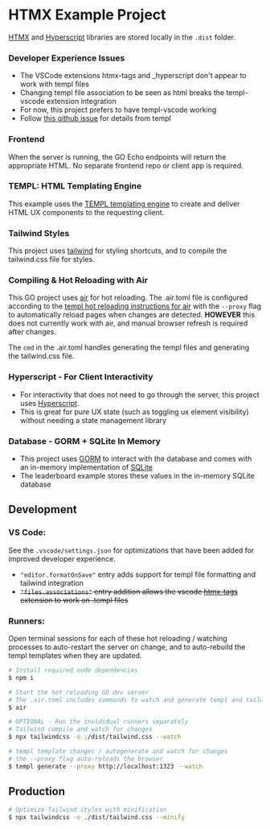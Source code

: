 # HTMX Example Project

[HTMX](https://htmx.org/) and [Hyperscript](https://hyperscript.org/) libraries are stored locally in the `.dist` folder.

### Developer Experience Issues

- The VSCode extensions htmx-tags and \_hyperscript don't appear to work with templ files
- Changing templ file association to be seen as html breaks the templ-vscode extension integration
- For now, this project prefers to have templ-vscode working
- Follow [this github issue](https://github.com/a-h/templ/issues/407) for details from templ

### Frontend

When the server is running, the GO Echo endpoints will return the appropriate HTML. No separate frontend repo or client app is required.

### TEMPL: HTML Templating Engine

This example uses the [TEMPL templating engine](https://templ.guide/) to create and deliver HTML UX components to the requesting client.

### Tailwind Styles

This project uses [tailwind](https://tailwindcss.com/docs/installation) for styling shortcuts, and to compile the tailwind.css file for styles.

### Compiling & Hot Reloading with Air

This GO project uses [air](https://github.com/cosmtrek/air) for hot reloading. The .air.toml file is configured according to the [templ hot reloading instructions for air](https://templ.guide/commands-and-tools/hot-reload) with the `--proxy` flag to automatically reload pages when changes are detected. **HOWEVER** this does not currently work with air, and manual browser refresh is required after changes.

The `cmd` in the .air.toml handles generating the templ files and generating the tailwind.css file.

### Hyperscript - For Client Interactivity

- For interactivity that does not need to go through the server, this project uses [Hyperscript](https://hyperscript.org/).
- This is great for pure UX state (such as toggling ux element visibility) without needing a state management library

### Database - GORM + SQLite In Memory

- This project uses [GORM](https://gorm.io/) to interact with the database and comes with an in-memory implementation of [SQLite](https://gorm.io/docs/connecting_to_the_database.html#SQLite)
- The leaderboard example stores these values in the in-memory SQLite database

## Development

### VS Code:

See the `.vscode/settings.json` for optimizations that have been added for improved developer experience.

- `"editor.formatOnSave"` entry adds support for templ file formatting and tailwind integration
- ~~`"files.associations"` entry addition allows the vscode [htmx-tags](https://marketplace.visualstudio.com/items?itemName=otovo-oss.htmx-tags) extension to work on .templ files~~

### Runners:

Open terminal sessions for each of these hot reloading / watching processes to auto-restart the server on change, and to auto-rebuild the templ templates when they are updated.

```bash
# Install required node dependencies
$ npm i

# Start the hot reloading GO dev server
# The .air.toml includes commands to watch and generate templ and tailwind css files
$ air

# OPTIONAL - Run the invididual runners separately
# Tailwind compile and watch for changes
$ npx tailwindcss -o ./dist/tailwind.css --watch

# templ template changes / autogenerate and watch for changes
# the --proxy flag auto-reloads the browser
$ templ generate --proxy http://localhost:1323 --watch
```

## Production

```bash
# Optimize Tailwind styles with minification
$ npx tailwindcss -o ./dist/tailwind.css --minify
```
